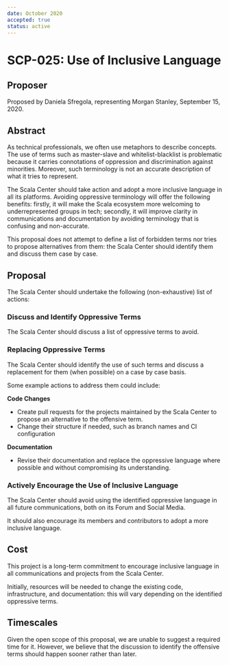 ```yaml
---
date: October 2020
accepted: true
status: active
---
```


# SCP-025: Use of Inclusive Language

## Proposer

Proposed by Daniela Sfregola, representing Morgan Stanley, September 15, 2020.

## Abstract

As technical professionals, we often use metaphors to describe concepts. The use of terms such as master-slave and whitelist-blacklist is problematic because it carries connotations of oppression and discrimination against minorities. Moreover, such terminology is not an accurate description of what it tries to represent.

The Scala Center should take action and adopt a more inclusive language in all its platforms. Avoiding oppressive terminology will offer the following benefits: firstly, it will make the Scala ecosystem more welcoming to underrepresented groups in tech; secondly, it will improve clarity in communications and documentation by avoiding terminology that is confusing and non-accurate.

This proposal does not attempt to define a list of forbidden terms nor tries to propose alternatives from them: the Scala Center should identify them and discuss them case by case.

## Proposal
The Scala Center should undertake the following (non-exhaustive) list of actions:

### Discuss and Identify Oppressive Terms
The Scala Center should discuss a list of oppressive terms to avoid.

### Replacing Oppressive Terms
The Scala Center should identify the use of such terms and discuss a replacement for them (when possible) on a case by case basis.

Some example actions to address them could include:

**Code Changes**
- Create pull requests for the projects maintained by the Scala Center to propose an alternative to the offensive term.
- Change their structure if needed, such as branch names and CI configuration

**Documentation**
- Revise their documentation and replace the oppressive language where possible and without compromising its understanding.

### Actively Encourage the Use of Inclusive Language
The Scala Center should avoid using the identified oppressive language in all future communications, both on its Forum and Social Media.

It should also encourage its members and contributors to adopt a more inclusive language.

## Cost
This project is a long-term commitment to encourage inclusive language in all communications and projects from the Scala Center.

Initially, resources will be needed to change the existing code, infrastructure, and documentation: this will vary depending on the identified oppressive terms.

## Timescales
Given the open scope of this proposal, we are unable to suggest a required time for it. However, we believe that the discussion to identify the offensive terms should happen sooner rather than later.
